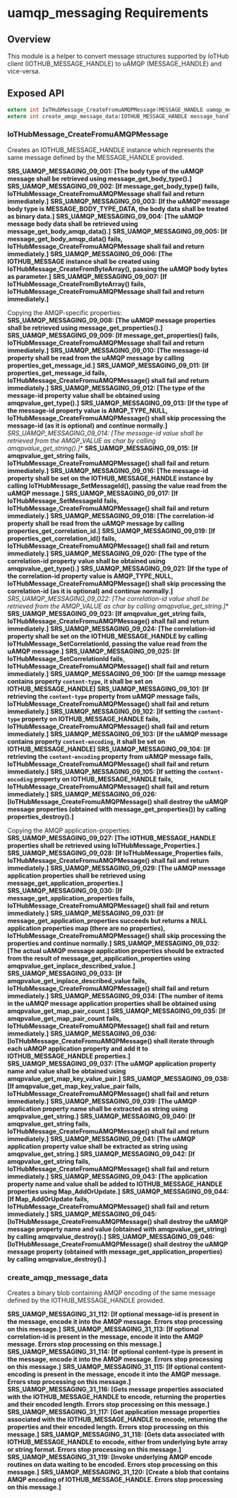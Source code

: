 # uamqp_messaging Requirements


## Overview

This module is a helper to convert message structures supported by IoTHub client (IOTHUB_MESSAGE_HANDLE) to uAMQP (MESSAGE_HANDLE) and vice-versa. 

## Exposed API

```c
extern int IoTHubMessage_CreateFromuAMQPMessage(MESSAGE_HANDLE uamqp_message, IOTHUB_MESSAGE_HANDLE* iothubclient_message);
extern int create_amqp_message_data(IOTHUB_MESSAGE_HANDLE message_handle, BINARY_DATA* body_binary_data);
```


### IoTHubMessage_CreateFromuAMQPMessage

Creates an IOTHUB_MESSAGE_HANDLE instance which represents the same message defined by the MESSAGE_HANDLE provided.

**SRS_UAMQP_MESSAGING_09_001: [**The body type of the uAMQP message shall be retrieved using message_get_body_type().**]**
**SRS_UAMQP_MESSAGING_09_002: [**If message_get_body_type() fails, IoTHubMessage_CreateFromuAMQPMessage shall fail and return immediately.**]**
**SRS_UAMQP_MESSAGING_09_003: [**If the uAMQP message body type is MESSAGE_BODY_TYPE_DATA, the body data shall be treated as binary data.**]**
**SRS_UAMQP_MESSAGING_09_004: [**The uAMQP message body data shall be retrieved using message_get_body_amqp_data().**]**
**SRS_UAMQP_MESSAGING_09_005: [**If message_get_body_amqp_data() fails, IoTHubMessage_CreateFromuAMQPMessage shall fail and return immediately.**]**
**SRS_UAMQP_MESSAGING_09_006: [**The IOTHUB_MESSAGE instance shall be created using IoTHubMessage_CreateFromByteArray(), passing the uAMQP body bytes as parameter.**]**
**SRS_UAMQP_MESSAGING_09_007: [**If IoTHubMessage_CreateFromByteArray() fails, IoTHubMessage_CreateFromuAMQPMessage shall fail and return immediately.**]**

Copying the AMQP-specific properties:
**SRS_UAMQP_MESSAGING_09_008: [**The uAMQP message properties shall be retrieved using message_get_properties().**]**
**SRS_UAMQP_MESSAGING_09_009: [**If message_get_properties() fails, IoTHubMessage_CreateFromuAMQPMessage shall fail and return immediately.**]**
**SRS_UAMQP_MESSAGING_09_010: [**The message-id property shall be read from the uAMQP message by calling properties_get_message_id.**]**
**SRS_UAMQP_MESSAGING_09_011: [**If properties_get_message_id fails, IoTHubMessage_CreateFromuAMQPMessage() shall fail and return immediately.**]**
**SRS_UAMQP_MESSAGING_09_012: [**The type of the message-id property value shall be obtained using amqpvalue_get_type().**]**
**SRS_UAMQP_MESSAGING_09_013: [**If the type of the message-id property value is AMQP_TYPE_NULL, IoTHubMessage_CreateFromuAMQPMessage() shall skip processing the message-id (as it is optional) and continue normally.**]**
**SRS_UAMQP_MESSAGING_09_014: [**The message-id value shall be retrieved from the AMQP_VALUE as char* by calling amqpvalue_get_string().**]**
**SRS_UAMQP_MESSAGING_09_015: [**If amqpvalue_get_string fails, IoTHubMessage_CreateFromuAMQPMessage() shall fail and return immediately.**]**
**SRS_UAMQP_MESSAGING_09_016: [**The message-id property shall be set on the IOTHUB_MESSAGE_HANDLE instance by calling IoTHubMessage_SetMessageId(), passing the value read from the uAMQP message.**]**
**SRS_UAMQP_MESSAGING_09_017: [**If IoTHubMessage_SetMessageId fails, IoTHubMessage_CreateFromuAMQPMessage() shall fail and return immediately.**]**
**SRS_UAMQP_MESSAGING_09_018: [**The correlation-id property shall be read from the uAMQP message by calling properties_get_correlation_id.**]**
**SRS_UAMQP_MESSAGING_09_019: [**If properties_get_correlation_id() fails, IoTHubMessage_CreateFromuAMQPMessage() shall fail and return immediately.**]**
**SRS_UAMQP_MESSAGING_09_020: [**The type of the correlation-id property value shall be obtained using amqpvalue_get_type().**]**
**SRS_UAMQP_MESSAGING_09_021: [**If the type of the correlation-id property value is AMQP_TYPE_NULL, IoTHubMessage_CreateFromuAMQPMessage() shall skip processing the correlation-id (as it is optional) and continue normally.**]**
**SRS_UAMQP_MESSAGING_09_022: [**The correlation-id value shall be retrieved from the AMQP_VALUE as char* by calling amqpvalue_get_string.**]**
**SRS_UAMQP_MESSAGING_09_023: [**If amqpvalue_get_string fails, IoTHubMessage_CreateFromuAMQPMessage() shall fail and return immediately.**]**
**SRS_UAMQP_MESSAGING_09_024: [**The correlation-id property shall be set on the IOTHUB_MESSAGE_HANDLE by calling IoTHubMessage_SetCorrelationId, passing the value read from the uAMQP message.**]**
**SRS_UAMQP_MESSAGING_09_025: [**If IoTHubMessage_SetCorrelationId fails, IoTHubMessage_CreateFromuAMQPMessage() shall fail and return immediately.**]**
**SRS_UAMQP_MESSAGING_09_100: [**If the uamqp message contains property `content-type`, it shall be set on IOTHUB_MESSAGE_HANDLE**]**
**SRS_UAMQP_MESSAGING_09_101: [**If retrieving the `content-type` property from uAMQP message fails, IoTHubMessage_CreateFromuAMQPMessage() shall fail and return immediately.**]**
**SRS_UAMQP_MESSAGING_09_102: [**If setting the `content-type` property on IOTHUB_MESSAGE_HANDLE fails, IoTHubMessage_CreateFromuAMQPMessage() shall fail and return immediately.**]**
**SRS_UAMQP_MESSAGING_09_103: [**If the uAMQP message contains property `content-encoding`, it shall be set on IOTHUB_MESSAGE_HANDLE**]**
**SRS_UAMQP_MESSAGING_09_104: [**If retrieving the `content-encoding` property from uAMQP message fails, IoTHubMessage_CreateFromuAMQPMessage() shall fail and return immediately.**]**
**SRS_UAMQP_MESSAGING_09_105: [**If setting the `content-encoding` property on IOTHUB_MESSAGE_HANDLE fails, IoTHubMessage_CreateFromuAMQPMessage() shall fail and return immediately.**]**
**SRS_UAMQP_MESSAGING_09_026: [**IoTHubMessage_CreateFromuAMQPMessage() shall destroy the uAMQP message properties (obtained with message_get_properties()) by calling properties_destroy().**]**

Copying the AMQP application-properties:
**SRS_UAMQP_MESSAGING_09_027: [**The IOTHUB_MESSAGE_HANDLE properties shall be retrieved using IoTHubMessage_Properties.**]**
**SRS_UAMQP_MESSAGING_09_028: [**If IoTHubMessage_Properties fails, IoTHubMessage_CreateFromuAMQPMessage() shall fail and return immediately.**]**
**SRS_UAMQP_MESSAGING_09_029: [**The uAMQP message application properties shall be retrieved using message_get_application_properties.**]**
**SRS_UAMQP_MESSAGING_09_030: [**If message_get_application_properties fails, IoTHubMessage_CreateFromuAMQPMessage() shall fail and return immediately.**]**
**SRS_UAMQP_MESSAGING_09_031: [**If message_get_application_properties succeeds but returns a NULL application properties map (there are no properties), IoTHubMessage_CreateFromuAMQPMessage() shall skip processing the properties and continue normally.**]**
**SRS_UAMQP_MESSAGING_09_032: [**The actual uAMQP message application properties should be extracted from the result of message_get_application_properties using amqpvalue_get_inplace_described_value.**]**
**SRS_UAMQP_MESSAGING_09_033: [**If amqpvalue_get_inplace_described_value fails, IoTHubMessage_CreateFromuAMQPMessage() shall fail and return immediately.**]**
**SRS_UAMQP_MESSAGING_09_034: [**The number of items in the uAMQP message application properties shall be obtained using amqpvalue_get_map_pair_count.**]**
**SRS_UAMQP_MESSAGING_09_035: [**If amqpvalue_get_map_pair_count fails, IoTHubMessage_CreateFromuAMQPMessage() shall fail and return immediately.**]**
**SRS_UAMQP_MESSAGING_09_036: [**IoTHubMessage_CreateFromuAMQPMessage() shall iterate through each uAMQP application property and add it to IOTHUB_MESSAGE_HANDLE properties.**]**
**SRS_UAMQP_MESSAGING_09_037: [**The uAMQP application property name and value shall be obtained using amqpvalue_get_map_key_value_pair.**]**
**SRS_UAMQP_MESSAGING_09_038: [**If amqpvalue_get_map_key_value_pair fails, IoTHubMessage_CreateFromuAMQPMessage() shall fail and return immediately.**]**
**SRS_UAMQP_MESSAGING_09_039: [**The uAMQP application property name shall be extracted as string using amqpvalue_get_string.**]**
**SRS_UAMQP_MESSAGING_09_040: [**If amqpvalue_get_string fails, IoTHubMessage_CreateFromuAMQPMessage() shall fail and return immediately.**]**
**SRS_UAMQP_MESSAGING_09_041: [**The uAMQP application property value shall be extracted as string using amqpvalue_get_string.**]**
**SRS_UAMQP_MESSAGING_09_042: [**If amqpvalue_get_string fails, IoTHubMessage_CreateFromuAMQPMessage() shall fail and return immediately.**]**
**SRS_UAMQP_MESSAGING_09_043: [**The application property name and value shall be added to IOTHUB_MESSAGE_HANDLE properties using Map_AddOrUpdate.**]**
**SRS_UAMQP_MESSAGING_09_044: [**If Map_AddOrUpdate fails, IoTHubMessage_CreateFromuAMQPMessage() shall fail and return immediately.**]**
**SRS_UAMQP_MESSAGING_09_045: [**IoTHubMessage_CreateFromuAMQPMessage() shall destroy the uAMQP message property name and value (obtained with amqpvalue_get_string) by calling amqpvalue_destroy().**]**
**SRS_UAMQP_MESSAGING_09_046: [**IoTHubMessage_CreateFromuAMQPMessage() shall destroy the uAMQP message property (obtained with message_get_application_properties) by calling amqpvalue_destroy().**]**


### create_amqp_message_data

Creates a binary blob containing AMQP encoding of the same message defined by the IOTHUB_MESSAGE_HANDLE provided.

**SRS_UAMQP_MESSAGING_31_112: [**If optional message-id is present in the message, encode it into the AMQP message.  Errors stop processing on this message.**]**
**SRS_UAMQP_MESSAGING_31_113: [**If optional correlation-id is present in the message, encode it into the AMQP message.  Errors stop processing on this message.**]**
**SRS_UAMQP_MESSAGING_31_114: [**If optional content-type is present in the message, encode it into the AMQP message.  Errors stop processing on this message.**]**
**SRS_UAMQP_MESSAGING_31_115: [**If optional content-encoding is present in the message, encode it into the AMQP message.  Errors stop processing on this message.**]**
**SRS_UAMQP_MESSAGING_31_116: [**Gets message properties associated with the IOTHUB_MESSAGE_HANDLE to encode, returning the properties and their encoded length.  Errors stop processing on this message.**]**
**SRS_UAMQP_MESSAGING_31_117: [**Get application message properties associated with the IOTHUB_MESSAGE_HANDLE to encode, returning the properties and their encoded length.  Errors stop processing on this message.**]**
**SRS_UAMQP_MESSAGING_31_118: [**Gets data associated with IOTHUB_MESSAGE_HANDLE to encode, either from underlying byte array or string format.  Errors stop processing on this message.**]**
**SRS_UAMQP_MESSAGING_31_119: [**Invoke underlying AMQP encode routines on data waiting to be encoded.  Errors stop processing on this message.**]**
**SRS_UAMQP_MESSAGING_31_120: [**Create a blob that contains AMQP encoding of IOTHUB_MESSAGE_HANDLE.  Errors stop processing on this message.**]**

